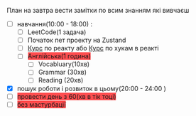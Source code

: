 План на завтра
вести замітки по всим знанням які вивчаєш
- [ ] навчання(10:00 - 18:00) :
	- [ ] LeetCode(1 задача)	
	- [ ] Початок пет проекту на Zustand
	- [ ] [Курс](https://scrimba.com/learn-react-c0e) по реакту або [Курс](https://scrimba.com/learn-react-hooks-in-one-hour-c01k) по хукам в реакті
	- [ ] <span style="background:#ff4d4f">Англійська(1 година)</span>
		- [ ] Vocabluary(10хв)
		- [ ] Grammar (30хв)
		- [ ] Reading (20хв)
- [x] пошук роботи і розвиток в цьому(20:00 - 24:00 )
- [ ] <span style="background:#ff4d4f">провести день з 60(хв в тік тоці)</span>
- [ ] <span style="background:#ff4d4f">без мастурбації</span>